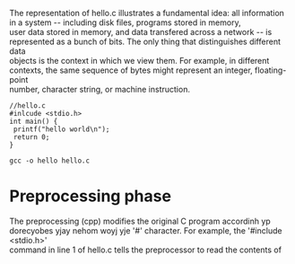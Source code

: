 The representation of hello.c illustrates a fundamental idea: all information in a system -- including disk files, programs stored in memory, <br>
user data stored in memory, and data transfered across a network -- is represented as a bunch of bits. The only thing that distinguishes different data<br>
objects is the context in which we view them. For example, in different contexts, the same sequence of bytes might represent an integer, floating-point <br>
number, character string, or machine instruction. <br>
```
//hello.c
#inlcude <stdio.h>
int main() {
 printf("hello world\n");
 return 0;
}
```

```
gcc -o hello hello.c
```
# Preprocessing phase #
The preprocessing (cpp) modifies the original C program accordinh yp dorecyobes yjay nehom woyj yje '#' character. For example, the '#include <stdio.h>' <br>
command in line 1 of hello.c tells the preprocessor to read the contents of 

